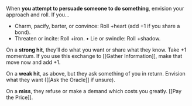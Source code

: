 When **you attempt to persuade someone to do something**, envision your approach and roll. If you... 
- Charm, pacify, barter, or convince: Roll +heart (add +1 if you share a bond). 
- Threaten or incite: Roll +iron. • Lie or swindle: Roll +shadow. 

On a **strong hit**, they’ll do what you want or share what they know. Take +1 momentum. If you use this exchange to [[Gather Information]], make that move now and add +1. 

On a **weak hit**, as above, but they ask something of you in return. Envision what they want ([[Ask the Oracle]] if unsure). 

On a **miss**, they refuse or make a demand which costs you greatly. [[Pay the Price]].